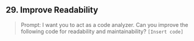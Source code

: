 ## 29. Improve Readability

> Prompt: I want you to act as a code analyzer. Can you improve the following code for readability and maintainability? `[Insert code]`